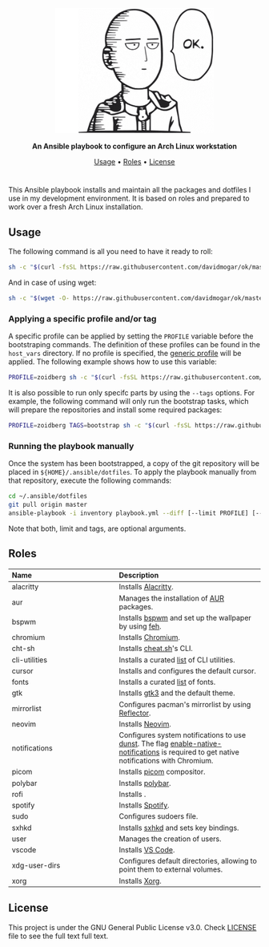 <p align="center"><img height="250" src="https://github.com/davidmogar/ok/blob/resources/ok-min.png?raw=true"></p>

<p align="center"><strong>An Ansible playbook to configure an Arch Linux workstation</strong></p>
<p align="center">
  <a href="#usage">Usage</a> •
  <a href="#roles">Roles</a> •
  <a href="#license">License</a>
</p>
<h1></h1>

This Ansible playbook installs and maintain all the packages and dotfiles I use in my development environment. It is based on roles and prepared to work over a fresh Arch Linux installation.

## Usage

The following command is all you need to have it ready to roll:

```sh
sh -c "$(curl -fsSL https://raw.githubusercontent.com/davidmogar/ok/master/ok.sh)"
```

And in case of using wget:

```sh
sh -c "$(wget -O- https://raw.githubusercontent.com/davidmogar/ok/master/ok.sh)"
```

### Applying a specific profile and/or tag

A specific profile can be applied by setting the `PROFILE` variable before the bootstraping commands. The definition of these profiles can be found in the `host_vars` directory. If no profile is specified, the [generic profile](host_vars/generic.yml) will be applied. The following example shows how to use this variable:

```sh
PROFILE=zoidberg sh -c "$(curl -fsSL https://raw.githubusercontent.com/davidmogar/ok/master/ok.sh)"
```

It is also possible to run only specifc parts by using the `--tags` options. For example, the following command will only run the bootstrap tasks, which will prepare the repositories and install some required packages:

```sh
PROFILE=zoidberg TAGS=bootstrap sh -c "$(curl -fsSL https://raw.githubusercontent.com/ok/dotfiles/master/ok.sh)"
```

### Running the playbook manually

Once the system has been bootstrapped, a copy of the git repository will be placed in `${HOME}/.ansible/dotfiles`. To apply the playbook manually from that repository, execute the following commands:

```sh
cd ~/.ansible/dotfiles
git pull origin master
ansible-playbook -i inventory playbook.yml --diff [--limit PROFILE] [--tags TAGS] --ask-become-pass
```

Note that both, limit and tags, are optional arguments.

## Roles

<table>
  <thead>
    <tr>
      <th align="left" width="200">Name</th>
      <th align="left">Description</th>
    </tr>
  </thead>
  <tbody>
    <tr>
      <td>alacritty<a href="roles/alacritty"></a></td>
      <td>Installs <a href="https://github.com/alacritty/alacritty">Alacritty</a>.</td>
    </tr>
    <tr>
      <td>aur<a href="roles/aur"></a></td>
      <td>Manages the installation of <a href="https://aur.archlinux.org/">AUR</a> packages.</td>
    </tr>
    <tr>
      <td>bspwm<a href="roles/bspwm"></a></td>
      <td>Installs <a href="https://github.com/baskerville/bspwm">bspwm</a> and set up the wallpaper by using <a href="https://github.com/derf/feh">feh</a>.</td>
    </tr>
    <tr>
      <td>chromium<a href="roles/chromium"></a></td>
      <td>Installs <a href="https://www.chromium.org/">Chromium</a>.</td>
    </tr>
    <tr>
      <td>cht-sh<a href="roles/cht-sh"></a></td>
      <td>Installs <a href="https://github.com/chubin/cheat.sh">cheat.sh</a>'s CLI.</td>
    </tr>
    <tr>
      <td>cli-utilities<a href="roles/cli-utilities"></a></td>
      <td>Installs a curated <a href="roles/cli-utilities/vars/main.yml">list</a> of CLI utilities.</td>
    </tr>
    <tr>
      <td>cursor<a href="roles/cursor"></a></td>
      <td>Installs and configures the default cursor.</td>
    </tr>
    <tr>
      <td>fonts<a href="roles/fonts"></a></td>
      <td>Installs a curated <a href="roles/fonts/vars/main.yml">list</a> of fonts.</td>
    </tr>
    <tr>
      <td>gtk<a href="roles/gtk"></a></td>
      <td>Installs <a href="">gtk3</a> and the default theme.</td>
    </tr>
    <tr>
      <td>mirrorlist<a href="roles/mirrorlist"></a></td>
      <td>Configures pacman's mirrorlist by using <a href="https://wiki.archlinux.org/index.php/Reflector">Reflector</a>.</td>
    </tr>
    <tr>
      <td>neovim<a href="roles/neovim"></a></td>
      <td>Installs <a href="https://neovim.io/">Neovim</a>.</td>
    </tr>
    <tr>
      <td>notifications<a href="roles/notifications"></a></td>
      <td>Configures system notifications to use <a href="https://github.com/dunst-project/dunst">dunst</a>. The flag <a href="chrome://flags/#enable-native-notifications">enable-native-notifications</a> is required to get native notifications with Chromium.</td>
    </tr>
    <tr>
      <td>picom<a href="roles/picom"></a></td>
      <td>Installs <a href="https://github.com/yshui/picom">picom</a> compositor.</td>
    </tr>
    <tr>
      <td>polybar<a href="roles/polybar"></a></td>
      <td>Installs <a href="https://github.com/polybar/polybar">polybar</a>.</td>
    </tr>
    <tr>
      <td>rofi<a href="roles/rofi"></a></td>
      <td>Installs <a href="https://github.com/davatorium/rofi"></a>.</td>
    </tr>
    <tr>
      <td>spotify<a href="roles/spotify"></a></td>
      <td>Installs <a href="https://www.spotify.com/">Spotify</a>.</td>
    </tr>
    <tr>
      <td>sudo<a href="roles/sudo"></a></td>
      <td>Configures sudoers file.</td>
    </tr>
    <tr>
      <td>sxhkd<a href="roles/sxhkd"></a></td>
      <td>Installs <a href="https://github.com/baskerville/sxhkd">sxhkd</a> and sets key bindings.</td>
    </tr>
    <tr>
      <td>user<a href="roles/user"></a></td>
      <td>Manages the creation of users.</td>
    </tr>
    <tr>
      <td>vscode<a href="roles/vscode"></a></td>
      <td>Installs <a href="https://code.visualstudio.com/">VS Code</a>.</td>
    </tr>
    <tr>
      <td>xdg-user-dirs<a href="roles/xdg-user-dirs"></a></td>
      <td>Configures default directories, allowing to point them to external volumes.</td>
    </tr>
    <tr>
      <td>xorg<a href="roles/xorg"></a></td>
      <td>Installs <a href="https://www.x.org/wiki">Xorg</a>.</td>
    </tr>
  </tbody>
</table>

## License

This project is under the GNU General Public License v3.0. Check [LICENSE](https://github.com/davidmogar/dotfiles/blob/master/LICENSE) file to see the full text full text.
